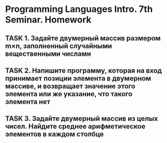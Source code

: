 # Programming Languages Intro. 7th Seminar. Homework
## TASK 1. Задайте двумерный массив размером m×n, заполненный случайными вещественными числами
## TASK 2. Напишите программу, которая на вход принимает позиции элемента в двумерном массиве, и возвращает значение этого элемента или же указание, что такого элемента нет
## TASK 3. Задайте двумерный массив из целых чисел. Найдите среднее арифметическое элементов в каждом столбце
